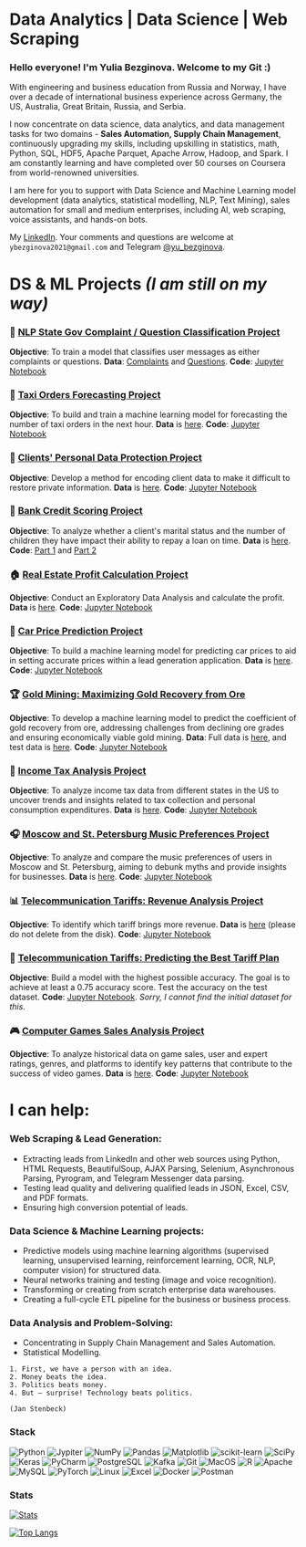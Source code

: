 # Data Analytics | Data Science | Web Scraping

### Hello everyone! I'm Yulia Bezginova. Welcome to my Git :)

With engineering and business education from Russia and Norway, I have over a decade of international business experience across Germany, the US, Australia, Great Britain, Russia, and Serbia. 

I now concentrate on data science, data analytics, and data management tasks for two domains - **Sales Automation, Supply Chain Management**, continuously upgrading my skills, including upskilling in statistics, math, Python, SQL, HDF5, Apache Parquet, Apache Arrow, Hadoop, and Spark. I am constantly learning and have completed over 50 courses on Coursera from world-renowned universities.

I am here for you to support with Data Science and Machine Learning model development (data analytics, statistical modelling, NLP, Text Mining), sales automation for small and medium enterprises, including AI, web scraping, voice assistants, and hands-on bots.

My [LinkedIn](https://www.linkedin.com/in/yuliabezginova/). Your comments and questions are welcome at `ybezginova2021@gmail.com` and Telegram [@yu_bezginova](https://t.me/ybezginova).

# DS & ML Projects _(I am still on my way)_

### 📝 [NLP State Gov Complaint / Question Classification Project](https://github.com/ybezginova2016/NLP_GovComplaintQuestionClassification/blob/main/README.md)
**Objective**: To train a model that classifies user messages as either complaints or questions.
**Data**: [Complaints](https://github.com/ybezginova2016/NLP_GovComplaintQuestionClassification/blob/main/questions_test.csv) and [Questions](https://github.com/ybezginova2016/NLP_GovComplaintQuestionClassification/blob/main/questions_test.csv).
**Code**: [Jupyter Notebook](https://github.com/ybezginova2016/NLP_GovComplaintQuestionClassification/blob/main/main.ipynb)


### 🚖 [Taxi Orders Forecasting Project](https://github.com/ybezginova2016/03_LA_TaxiOrders/blob/main/README.md)
**Objective**: To build and train a machine learning model for forecasting the number of taxi orders in the next hour.
**Data** is [here](https://github.com/ybezginova2016/03_LA_TaxiOrders/blob/main/taxi.csv).
**Code**: [Jupyter Notebook](https://github.com/ybezginova2016/03_LA_TaxiOrders/blob/main/03_LA_taxi_orders_main.ipynb)


### 🔐 [Clients' Personal Data Protection Project](https://github.com/ybezginova2016/01_LA_CustomerDataProtection/blob/main/README.md)
**Objective**: Develop a method for encoding client data to make it difficult to restore private information.
**Data** is [here](https://github.com/ybezginova2016/01_LA_CustomerDataProtection/blob/main/insurance.csv).
**Code**: [Jupyter Notebook](https://github.com/ybezginova2016/01_LA_CustomerDataProtection/blob/main/01_LA_main_CustomerDataProtection.ipynb)


### 🏦 [Bank Credit Scoring Project](https://github.com/ybezginova2016/DA_2_bank-credit-scoring/blob/main/README.md)
**Objective**: To analyze whether a client's marital status and the number of children they have impact their ability to repay a loan on time.
**Data** is [here](https://github.com/ybezginova2016/DA_2_bank-credit-scoring/blob/main/data_bank_scoring_project.csv).
**Code**: [Part 1](https://github.com/ybezginova2016/DA_2_bank-credit-scoring/blob/main/data%20cleaning%20(part%201).ipynb) and [Part 2](https://github.com/ybezginova2016/DA_2_bank-credit-scoring/blob/main/data%20analysis%20(part%202).ipynb)


### 🏠 [Real Estate Profit Calculation Project](https://github.com/ybezginova2016/06_DA_RealEstateProfitCalculation/blob/main/README.md)
**Objective**: Conduct an Exploratory Data Analysis and calculate the profit.
**Data** is [here](https://github.com/ybezginova2016/06_DA_RealEstateProfitCalculation/blob/main/yandex_realty_data.csv).
**Code**: [Jupyter Notebook](https://github.com/ybezginova2016/06_DA_RealEstateProfitCalculation/blob/main/preprocessing_eda.ipynb)


### 🚗 [Car Price Prediction Project](https://github.com/ybezginova2016/02_LA_CarPricePrediction/blob/main/README.md)
**Objective**: To build a machine learning model for predicting car prices to aid in setting accurate prices within a lead generation application.
**Data** is [here](https://github.com/ybezginova2016/02_LA_CarPricePrediction/blob/main/autos.csv).
**Code**: [Jupyter Notebook](https://github.com/ybezginova2016/02_LA_CarPricePrediction/blob/main/car_price_main.ipynb)


### 🏆 [Gold Mining: Maximizing Gold Recovery from Ore](https://github.com/ybezginova2016/04_ML_GoldMining_ToMaximizeAGoldRecoveryFromOre/blob/main/README.md)
**Objective**: To develop a machine learning model to predict the coefficient of gold recovery from ore, addressing challenges from declining ore grades and ensuring economically viable gold mining.
**Data**: Full data is [here](https://github.com/ybezginova2016/04_ML_GoldMining_ToMaximizeAGoldRecoveryFromOre/blob/main/gold_recovery_full_new.csv), and test data is [here](https://github.com/ybezginova2016/04_ML_GoldMining_ToMaximizeAGoldRecoveryFromOre/blob/main/gold_recovery_test_new.csv).
**Code**: [Jupyter Notebook](https://github.com/ybezginova2016/04_ML_GoldMining_ToMaximizeAGoldRecoveryFromOre/blob/main/04_ML_GoldMining_main.ipynb)


### 💼 [Income Tax Analysis Project](https://github.com/ybezginova2016/DA_5_US_income_tax/blob/main/README.md)
**Objective**: To analyze income tax data from different states in the US to uncover trends and insights related to tax collection and personal consumption expenditures.
**Data** is [here](https://github.com/ybezginova2016/DA_5_US_income_tax/blob/main/income_tax_US_082022.xlsx).
**Code**: [Jupyter Notebook](https://github.com/ybezginova2016/DA_5_US_income_tax/blob/main/income_tax_main_YBezginova.ipynb)


### 🎧 [Moscow and St. Petersburg Music Preferences Project](https://github.com/ybezginova2016/DA_1_MSK_SPb_music_project/blob/main/README.md)
**Objective**: To analyze and compare the music preferences of users in Moscow and St. Petersburg, aiming to debunk myths and provide insights for businesses.
**Data** is [here](https://github.com/ybezginova2016/DA_1_MSK_SPb_music_project/blob/main/yandex_music_project.csv).
**Code**: [Jupyter Notebook](https://github.com/ybezginova2016/DA_1_MSK_SPb_music_project/blob/main/msk_spb_music_project.ipynb)


### 📊 [Telecommunication Tariffs: Revenue Analysis Project](https://github.com/ybezginova2016/03_DA_Telecommunication_SmartUltra/blob/main/README.md)
**Objective**: To identify which tariff brings more revenue.
**Data** is [here](https://drive.google.com/drive/folders/1KG84Fb9jK1GOjNAKyCvh8tKarVDr2qwR?usp=sharing) (please do not delete from the disk).
**Code**: [Jupyter Notebook](https://github.com/ybezginova2016/03_DA_Telecommunication_SmartUltra/blob/main/main_Telecom_SmartUltra.ipynb)


### 📡 [Telecommunication Tariffs: Predicting the Best Tariff Plan](https://github.com/ybezginova2016/ML_1_telecommunications_tariffs/blob/main/README.md)
**Objective**: Build a model with the highest possible accuracy. The goal is to achieve at least a 0.75 accuracy score. Test the accuracy on the test dataset.
**Code**: [Jupyter Notebook](https://github.com/ybezginova2016/ML_1_telecommunications_tariffs/blob/main/ML_telecommunications.ipynb). *Sorry, I cannot find the initial dataset for this.*


### 🎮 [Computer Games Sales Analysis Project](https://github.com/ybezginova2016/DA_6_Computer_Games/blob/main/README.md)
**Objective**: To analyze historical data on game sales, user and expert ratings, genres, and platforms to identify key patterns that contribute to the success of video games.
**Data** is [here](https://github.com/ybezginova2016/DA_6_Computer_Games/blob/main/games.csv).
**Code**: [Jupyter Notebook](https://github.com/ybezginova2016/DA_6_Computer_Games/blob/main/games_main.ipynb)

# I can help:

### Web Scraping & Lead Generation:
- Extracting leads from LinkedIn and other web sources using Python, HTML Requests, BeautifulSoup, AJAX Parsing, Selenium, Asynchronous Parsing, Pyrogram, and Telegram Messenger data parsing.
- Testing lead quality and delivering qualified leads in JSON, Excel, CSV, and PDF formats.
- Ensuring high conversion potential of leads.

### Data Science & Machine Learning projects:
- Predictive models using machine learning algorithms (supervised learning, unsupervised learning, reinforcement learning, OCR, NLP, computer vision) for structured data.
- Neural networks training and testing (image and voice recognition).
- Transforming or creating from scratch enterprise data warehouses.
- Creating a full-cycle ETL pipeline for the business or business process.

### Data Analysis and Problem-Solving:
- Concentrating in Supply Chain Management and Sales Automation.
- Statistical Modelling.

```
1. First, we have a person with an idea. 
2. Money beats the idea. 
3. Politics beats money. 
4. But – surprise! Technology beats politics. 

(Jan Stenbeck)
```
### Stack
![Python](https://img.shields.io/badge/Python-14354C?style=for-the-badge&logo=python&logoColor=white)
![Jypiter](https://img.shields.io/badge/Jupyter-%23F37626.svg?style=for-the-badge&logo=Jupyter&logoColor=white)
![NumPy](https://img.shields.io/badge/numpy%20-%23013243.svg?&style=for-the-badge&logo=numpy&logoColor=white)
![Pandas](https://img.shields.io/badge/pandas%20-%23150458.svg?&style=for-the-badge&logo=pandas&logoColor=white)
![Matplotlib](https://img.shields.io/badge/Matplotlib-%238DD6F9.svg?style=for-the-badge&logo=Matplotlib&logoColor=black)
![scikit-learn](https://img.shields.io/badge/scikit--learn-%23F7931E.svg?style=for-the-badge&logo=scikit-learn&logoColor=white)
![SciPy](https://img.shields.io/badge/SciPy-%230C55A5.svg?style=for-the-badge&logo=scipy&logoColor=%white)
![Keras](https://img.shields.io/badge/Keras%20-%23D00000.svg?&style=for-the-badge&logo=Keras&logoColor=white)
![PyCharm](https://img.shields.io/badge/PyCharm-000000.svg?&style=for-the-badge&logo=PyCharm&logoColor=white)
![PostgreSQL](https://img.shields.io/badge/PostgreSQL-316192?style=for-the-badge&logo=postgresql&logoColor=white)
![Kafka](https://img.shields.io/badge/kafka-000000?style=for-the-badge&logo=apache-kafka&logoColor=white)
![Git](https://img.shields.io/badge/git-%23F05033.svg?style=for-the-badge&logo=git&logoColor=white)
![MacOS](https://img.shields.io/badge/mac%20os-000000?style=for-the-badge&logo=apple&logoColor=white)
![R](https://img.shields.io/badge/r-%23276DC3.svg?style=for-the-badge&logo=r&logoColor=white)
![Apache](https://img.shields.io/badge/apache-%23D42029.svg?style=for-the-badge&logo=apache&logoColor=white)
![MySQL](https://img.shields.io/badge/mysql-%2300f.svg?style=for-the-badge&logo=mysql&logoColor=white)
![PyTorch](https://img.shields.io/badge/PyTorch-%23EE4C2C.svg?style=for-the-badge&logo=PyTorch&logoColor=white)
![Linux](https://img.shields.io/badge/Linux-FCC624?style=for-the-badge&logo=linux&logoColor=black)
![Excel](https://img.shields.io/badge/Microsoft_Excel-217346?style=for-the-badge&logo=microsoft-excel&logoColor=white)
![Docker](https://img.shields.io/badge/docker-%230db7ed.svg?style=for-the-badge&logo=docker&logoColor=white)
![Postman](https://img.shields.io/badge/Postman-FF6C37?style=for-the-badge&logo=postman&logoColor=red)

### Stats
[![Stats](https://github-readme-stats.vercel.app/api?username=ybezginova2016&hide=stars,contribs&theme=gotham&show_icons=true&count_private=true)](https://github.com/ybezginova2016/github-readme-stats)

[![Top Langs](https://github-readme-stats.vercel.app/api/top-langs/?username=ybezginova2016&layout=compact&theme=gotham)](https://github.com/ybezginova2016/github-readme-stats)
